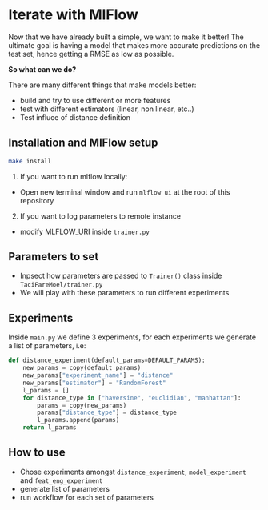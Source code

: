 # Iterate with MlFlow

Now that we have already built a simple, we want to make it better! The ultimate goal is having a model that makes more accurate predictions on the test set, hence getting a RMSE as low as possible.

**So what can we do?**

There are many different things that make models better:
- build and try to use different or more features
- test with different estimators (linear, non linear, etc..)
- Test influce of distance definition


## Installation and MlFlow setup
```bash
make install
```

1. If you want to run mlflow locally:
- Open new terminal window and run `mlflow ui` at the root of this repository

2. If you want to log parameters to remote instance
- modify MLFLOW_URI inside `trainer.py`

## Parameters to set
 - Inpsect how parameters are passed to `Trainer()` class inside `TaciFareMoel/trainer.py`
 - We will play with these parameters to run different experiments

## Experiments
Inside `main.py` we define 3 experiments, for each experiments we generate a list of parameters, i.e:
```python
def distance_experiment(default_params=DEFAULT_PARAMS):
    new_params = copy(default_params)
    new_params["experiment_name"] = "distance"
    new_params["estimator"] = "RandomForest"
    l_params = []
    for distance_type in ["haversine", "euclidian", "manhattan"]:
        params = copy(new_params)
        params["distance_type"] = distance_type
        l_params.append(params)
    return l_params
``` 

## How to use
- Chose experiments amongst `distance_experiment`, `model_experiment` and `feat_eng_experiment`
- generate list of parameters 
- run workflow for each set of parameters


